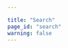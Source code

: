 ```yaml
---

title: "Search"
page_id: "search"
warning: false
---
```


<div class="st-search-container"></div>
<style type="text/css">
  .st-install-m9tAtBUJCPsQBVbXQE3j .st-ui-result .st-ui-type-heading {
    color: #EF5B25 !important;
  }

  .st-install-m9tAtBUJCPsQBVbXQE3j .st-ui-result em {
    box-shadow: none !important;
    background-color: transparent !important;
  }

  .st-ui-injected-on-page-container {
    font-size: 16px;
    margin-top: 40px;
    font-family: "Open Sans", sans-serif;
  }

  .st-ui-type-detail,
  .st-ui-type-heading {
    color: #808080;
    font-size: 16px !important;
    line-height: 1.42857143 !important;
  }

  a.st-ui-result:hover .st-ui-type-detail,
  a.st-ui-result:hover .st-ui-type-detail-bold {
    color: #808080;
  }

  a.st-ui-result:hover .st-ui-type-heading {
    text-decoration: underline;
  }

  a.st-ui-result .st-ui-type-detail {
    overflow: auto;
    max-height: none;
  }
</style>
